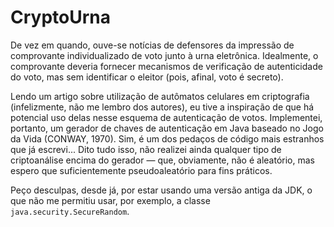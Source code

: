 # CryptoUrna
De vez em quando, ouve-se notícias de defensores da impressão de comprovante individualizado de voto junto à urna eletrônica. Idealmente, o comprovante deveria fornecer mecanismos de verificação de autenticidade do voto, mas sem identificar o eleitor (pois, afinal, voto é secreto).

Lendo um artigo sobre utilização de autômatos celulares em criptografia (infelizmente, não me lembro dos autores), eu tive a inspiração de que há potencial uso delas nesse esquema de autenticação de votos. Implementei, portanto, um gerador de chaves de autenticação em Java baseado no Jogo da Vida (CONWAY, 1970). Sim, é um dos pedaços de código mais estranhos que já escrevi... Dito tudo isso, não realizei ainda qualquer tipo de criptoanálise encima do gerador — que, obviamente, não é aleatório, mas espero que suficientemente pseudoaleatório para fins práticos.

Peço desculpas, desde já, por estar usando uma versão antiga da JDK, o que não me permitiu usar, por exemplo, a classe `java.security.SecureRandom`.
